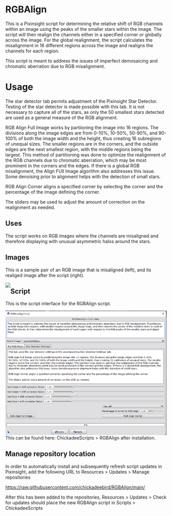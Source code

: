 # RGBAlign

This is a Pixinsight script for determining the relative shift of RGB channels within an image using the peaks of the smaller stars within the image. The script will then realign the channels either in a specified corner or globally across the image. For the global realignment, the script calculates the misalignment in 16 different regions across the image and realigns the channels for each region.

This script is meant to address the issues of imperfect demosaicing and chromatic aberration due to RGB misalignment.

# Usage

The star detector tab permits adjustment of the Pixinsight Star Detector. Testing of the star detector is made possible with this tab. It is not necessary to capture all of the stars, as only the 50 smallest stars detected are used as a general measure of the RGB alignment.

RGB Align Full Image works by partiioning the image into 16 regions. The divisions along the image edges are from 0-10%, 10-50%, 50-90%, and 90-100% of both the image width and the height, thus creating 16 subregions of unequal sizes. The smaller regions are in the corners, and the outside edges are the next smallest region, with the middle regions being the largest. This method of partitioning was done to optimize the realignment of the RGB channels due to chromatic aberration, which may be most prominent in the corners and the edges. If there is a global RGB misalignment, the Align FUll Image algorithm also addresses this issue. Some denoising prior to alignment helps with the detection of small stars.

RGB Align Corner aligns a specified corner by selecting the corner and the percentage of the image defining the corner.

The sliders may be used to adjust the amount of correction on the realignment as needed.

## Uses

The script works on RGB images where the channels are misaligned and therefore displaying with unusual asymmetric halos around the stars.

## Images

This is a sample pair of an RGB image that is misaligned (left), and its realiged image after the script (right).

<img src="./figs/Deblurred Stars Only.png" text='Deblurred stars using the "Stars Only" script - left blurry stars, right deblurred' align=left />

## Script

This is the script interface for the RGBAlign script.

<img src="./figs/RGBAlign Script.png" text='RGBAlign script' align=left />

This can be found here: ChickadeeScripts > RGBAlign after installation.

## Manage repository location

In order to automatically install and subsequently refresh script updates in Pixinsight, add the following URL to Resources > Updates > Manage repositories

https://raw.githubusercontent.com/chickadeebird/RGBAlign/main/

After this has been added to the repositories, Resources > Updates > Check for updates should place the new RGBAlign script in Scripts > ChickadeeScripts


